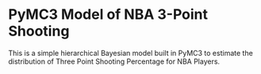  # PyMC3 Model of NBA 3-Point Shooting
 
 This is a simple hierarchical Bayesian model built in PyMC3 to estimate the distribution of Three Point Shooting Percentage for NBA Players.
 

